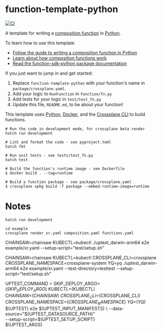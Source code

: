 # function-template-python

[![CI](https://github.com/crossplane/function-template-python/actions/workflows/ci.yml/badge.svg)](https://github.com/crossplane/function-template-go/actions/workflows/ci.yml)

A template for writing a [composition function][functions] in [Python][python].

To learn how to use this template:

* [Follow the guide to writing a composition function in Python][function guide]
* [Learn about how composition functions work][functions]
* [Read the function-sdk-python package documentation][package docs]

If you just want to jump in and get started:

1. Replace `function-template-python` with your function's name in
   `package/crossplane.yaml`.
1. Add your logic to `RunFunction` in `function/fn.py`
1. Add tests for your logic in `test/test_fn.py`
1. Update this file, `README.md`, to be about your function!

This template uses [Python][python], [Docker][docker], and the [Crossplane
CLI][cli] to build functions.

```shell
# Run the code in development mode, for crossplane beta render
hatch run development

# Lint and format the code - see pyproject.toml
hatch fmt

# Run unit tests - see tests/test_fn.py
hatch test

# Build the function's runtime image - see Dockerfile
$ docker build . --tag=runtime

# Build a function package - see package/crossplane.yaml
$ crossplane xpkg build -f package --embed-runtime-image=runtime
```

[functions]: https://docs.crossplane.io/latest/concepts/composition-functions
[function guide]: https://docs.crossplane.io/knowledge-base/guides/write-a-composition-function-in-python
[package docs]: https://crossplane.github.io/function-sdk-python
[python]: https://python.org
[docker]: https://www.docker.com
[cli]: https://docs.crossplane.io/latest/cli


# Notes

```
hatch run development

cd example
crossplane render xr.yaml composition.yaml functions.yaml
```

CHAINSAW=chainsaw KUBECTL=kubectl ./uptest_darwin-arm64 e2e example/xr.yaml --setup-script="test/setup.sh"

CHAINSAW=chainsaw KUBECTL=kubectl CROSSPLANE_CLI=crossplane CROSSPLANE_NAMESPACE=crossplane-system YQ=yq ./uptest_darwin-arm64 e2e example/xr.yaml --test-directory=testtest --setup-script="test/setup.sh"


UPTEST_COMMAND = SKIP_DEPLOY_ARGO=$(SKIP_DEPLOY_ARGO) \
	KUBECTL=$(KUBECTL) \
	CHAINSAW=$(CHAINSAW) \
	CROSSPLANE_CLI=$(CROSSPLANE_CLI) \
	CROSSPLANE_NAMESPACE=$(CROSSPLANE_NAMESPACE) \
	YQ=$(YQ) \
	$(UPTEST) e2e $(UPTEST_INPUT_MANIFESTS) \
	--data-source="${UPTEST_DATASOURCE_PATH}" \
	--setup-script=$(UPTEST_SETUP_SCRIPT) \
	$(UPTEST_ARGS)